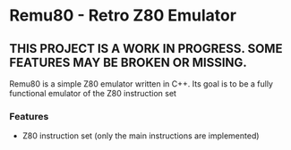 # Remu80 - Retro Z80 Emulator

## THIS PROJECT IS A WORK IN PROGRESS. SOME FEATURES MAY BE BROKEN OR MISSING.

Remu80 is a simple Z80 emulator written in C++. Its goal is to be a fully functional emulator of the Z80 instruction set

### Features
- Z80 instruction set (only the main instructions are implemented)
